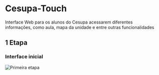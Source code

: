 # Cesupa-Touch
Interface Web para os alunos do Cesupa acessarem diferentes informações, como aula, mapa da unidade e entre outras funcionalidades

## 1 Etapa
### Interface inicial
![Primeira etapa](https://user-images.githubusercontent.com/72478689/232904712-443f0551-bef9-4547-bf40-86f93b83c6ab.png)
